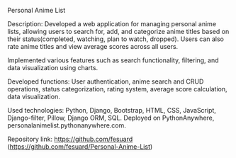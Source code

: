  Personal Anime List
 
 Description: Developed a web application for managing
 personal anime lists, allowing users to search for, add, and
 categorize anime titles based on their status(completed,
 watching, plan to watch, dropped). Users can also rate anime
 titles and view average scores across all users. 
 
 Implemented various features such as search functionality, filtering, and
 data visualization using charts.
 
 Developed functions: User authentication, anime search and
 CRUD operations, status categorization, rating system,
 average score calculation, data visualization.
 
 Used technologies: Python, Django, Bootstrap, HTML, CSS,
 JavaScript, Django-filter, Pillow, Django ORM, SQL. Deployed
 on PythonAnywhere, personalanimelist.pythonanywhere.com.
 
Repository link: https://github.com/fesuard (https://github.com/fesuard/Personal-Anime-List)
